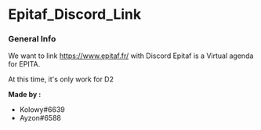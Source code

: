 # Epitaf_Discord_Link

### General Info

We want to link https://www.epitaf.fr/ with Discord
Epitaf is a Virtual agenda for EPITA.

At this time, it's only work for D2


**Made by :**
- Kolowy#6639
- Ayzon#6588